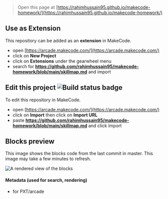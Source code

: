
> Open this page at [https://rahimhussain95.github.io/makecode-homework/](https://rahimhussain95.github.io/makecode-homework/)

## Use as Extension

This repository can be added as an **extension** in MakeCode.

* open [https://arcade.makecode.com/](https://arcade.makecode.com/)
* click on **New Project**
* click on **Extensions** under the gearwheel menu
* search for **https://github.com/rahimhussain95/makecode-homework/blob/main/skillmap.md** and import

## Edit this project ![Build status badge](https://github.com/rahimhussain95/makecode-homework/blob/main/skillmap.md/workflows/MakeCode/badge.svg)

To edit this repository in MakeCode.

* open [https://arcade.makecode.com/](https://arcade.makecode.com/)
* click on **Import** then click on **Import URL**
* paste **https://github.com/rahimhussain95/makecode-homework/blob/main/skillmap.md** and click import

## Blocks preview

This image shows the blocks code from the last commit in master.
This image may take a few minutes to refresh.

![A rendered view of the blocks](https://github.com/rahimhussain95/makecode-homework/blob/main/skillmap.md/raw/master/.github/makecode/blocks.png)

#### Metadata (used for search, rendering)

* for PXT/arcade
<script src="https://makecode.com/gh-pages-embed.js"></script><script>makeCodeRender("{{ site.makecode.home_url }}", "{{ site.github.owner_name }}/{{ site.github.repository_name }}");</script>
